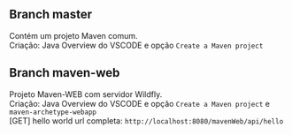 ## Branch master
Contém um projeto Maven comum. <br>
Criação: Java Overview do VSCODE e opção `Create a Maven project`

## Branch maven-web
Projeto Maven-WEB com servidor Wildfly. <br>
Criação: Java Overview do VSCODE e opção `Create a Maven project` e `maven-archetype-webapp` <br>
[GET] hello world url completa: `http://localhost:8080/mavenWeb/api/hello`
